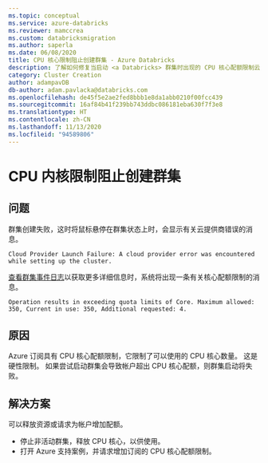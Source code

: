 ```yaml
---
ms.topic: conceptual
ms.service: azure-databricks
ms.reviewer: mamccrea
ms.custom: databricksmigration
ms.author: saperla
ms.date: 06/08/2020
title: CPU 核心限制阻止创建群集 - Azure Databricks
description: 了解如何修复当启动 <a Databricks> 群集时出现的 CPU 核心配额限制云提供商启动错误的问题
category: Cluster Creation
author: adampavDB
db-author: adam.pavlacka@databricks.com
ms.openlocfilehash: de45f5e2ae2fed8bbb1e8da1abb0210f00fcc439
ms.sourcegitcommit: 16af84b41f239bb743ddbc086181eba630f7f3e8
ms.translationtype: HT
ms.contentlocale: zh-CN
ms.lasthandoff: 11/13/2020
ms.locfileid: "94589806"
---
```

# <a name="cpu-core-limit-prevents-cluster-creation"></a>CPU 内核限制阻止创建群集

## <a name="problem"></a>问题

群集创建失败，这时将鼠标悬停在群集状态上时，会显示有关云提供商错误的消息。

```console
Cloud Provider Launch Failure: A cloud provider error was encountered while setting up the cluster.
```

[查看群集事件日志](https://docs.databricks.com/clusters/clusters-manage.html#view-a-cluster-event-log)以获取更多详细信息时，系统将出现一条有关核心配额限制的消息。

```console
Operation results in exceeding quota limits of Core. Maximum allowed: 350, Current in use: 350, Additional requested: 4.
```

## <a name="cause"></a>原因

Azure 订阅具有 CPU 核心配额限制，它限制了可以使用的 CPU 核心数量。 这是硬性限制。 如果尝试启动群集会导致帐户超出 CPU 核心配额，则群集启动将失败。

## <a name="solution"></a>解决方案

可以释放资源或请求为帐户增加配额。

* 停止非活动群集，释放 CPU 核心，以供使用。
* 打开 Azure 支持案例，并请求增加订阅的 CPU 核心配额限制。